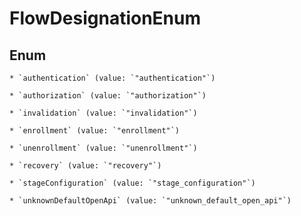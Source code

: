 
# FlowDesignationEnum

## Enum


    * `authentication` (value: `"authentication"`)

    * `authorization` (value: `"authorization"`)

    * `invalidation` (value: `"invalidation"`)

    * `enrollment` (value: `"enrollment"`)

    * `unenrollment` (value: `"unenrollment"`)

    * `recovery` (value: `"recovery"`)

    * `stageConfiguration` (value: `"stage_configuration"`)

    * `unknownDefaultOpenApi` (value: `"unknown_default_open_api"`)



